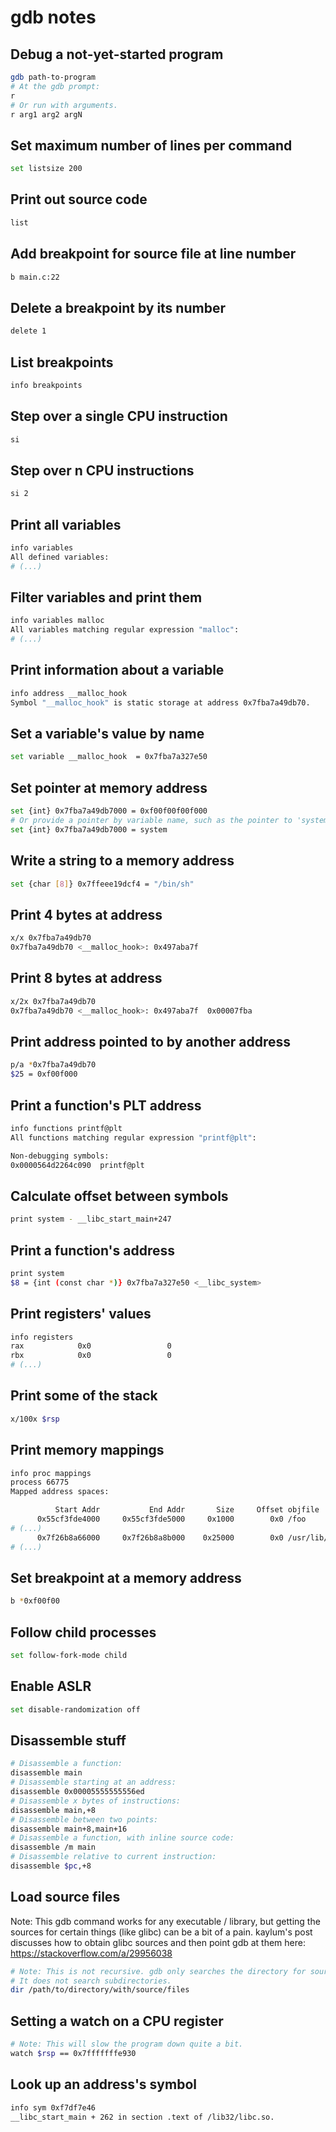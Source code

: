 # gdb notes

## Debug a not-yet-started program

```sh
gdb path-to-program
# At the gdb prompt:
r
# Or run with arguments.
r arg1 arg2 argN
```

## Set maximum number of lines per command

```sh
set listsize 200
```

## Print out source code

```sh
list
```

## Add breakpoint for source file at line number

```sh
b main.c:22
```

## Delete a breakpoint by its number

```sh
delete 1
```

## List breakpoints

```sh
info breakpoints
```

## Step over a single CPU instruction

```sh
si
```

## Step over n CPU instructions

```sh
si 2
```

## Print all variables

```sh
info variables
All defined variables:
# (...)
```

## Filter variables and print them

```sh
info variables malloc
All variables matching regular expression "malloc":
# (...)
```

## Print information about a variable

```sh
info address __malloc_hook 
Symbol "__malloc_hook" is static storage at address 0x7fba7a49db70.
```

## Set a variable's value by name

```sh
set variable __malloc_hook  = 0x7fba7a327e50
```

## Set pointer at memory address

```sh
set {int} 0x7fba7a49db7000 = 0xf00f00f00f000
# Or provide a pointer by variable name, such as the pointer to 'system()':
set {int} 0x7fba7a49db7000 = system
```

## Write a string to a memory address

```sh
set {char [8]} 0x7ffeee19dcf4 = "/bin/sh"
```

## Print 4 bytes at address

```sh
x/x 0x7fba7a49db70
0x7fba7a49db70 <__malloc_hook>:	0x497aba7f
```

## Print 8 bytes at address

```sh
x/2x 0x7fba7a49db70
0x7fba7a49db70 <__malloc_hook>:	0x497aba7f	0x00007fba
```

## Print address pointed to by another address

```sh
p/a *0x7fba7a49db70
$25 = 0xf00f000
```

## Print a function's PLT address

```sh
info functions printf@plt
All functions matching regular expression "printf@plt":

Non-debugging symbols:
0x0000564d2264c090  printf@plt
```

## Calculate offset between symbols

```sh
print system - __libc_start_main+247
```

## Print a function's address

```sh
print system
$8 = {int (const char *)} 0x7fba7a327e50 <__libc_system>
```

## Print registers' values

```sh
info registers 
rax            0x0                 0
rbx            0x0                 0
# (...)
```

## Print some of the stack

```sh
x/100x $rsp
```

## Print memory mappings

```sh
info proc mappings
process 66775
Mapped address spaces:

          Start Addr           End Addr       Size     Offset objfile
      0x55cf3fde4000     0x55cf3fde5000     0x1000        0x0 /foo
# (...)
      0x7f26b8a66000     0x7f26b8a8b000    0x25000        0x0 /usr/lib/x86_64-linux-gnu/libc-2.31.so
# (...)
```

## Set breakpoint at a memory address

```sh
b *0xf00f00
```

## Follow child processes

```sh
set follow-fork-mode child
```

## Enable ASLR

```sh
set disable-randomization off
```

## Disassemble stuff

```sh
# Disassemble a function:
disassemble main
# Disassemble starting at an address:
disassemble 0x00005555555556ed
# Disassemble x bytes of instructions:
disassemble main,+8
# Disassemble between two points:
disassemble main+8,main+16
# Disassemble a function, with inline source code:
disassemble /m main
# Disassemble relative to current instruction:
disassemble $pc,+8
```

## Load source files

Note: This gdb command works for any executable / library, but getting the
sources for certain things (like glibc) can be a bit of a pain.
kaylum's post discusses how to obtain glibc sources and then point gdb
at them here: https://stackoverflow.com/a/29956038

```sh
# Note: This is not recursive. gdb only searches the directory for source files.
# It does not search subdirectories.
dir /path/to/directory/with/source/files
```

## Setting a watch on a CPU register

```sh
# Note: This will slow the program down quite a bit.
watch $rsp == 0x7fffffffe930
```

## Look up an address's symbol

```sh
info sym 0xf7df7e46
__libc_start_main + 262 in section .text of /lib32/libc.so.
```
